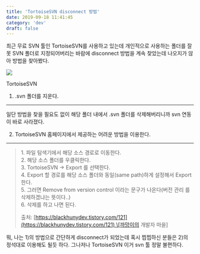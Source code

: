 ```yaml
---
title: 'TortoiseSVN disconnect 방법'
date: 2019-09-18 11:41:45
category: 'dev'
draft: false
---
```


최근 무료 SVN 툴인 TortoiseSVN를 사용하고 있는데 개인적으로 사용하는 폴더를 잘못 SVN 폴더로 지정되어버리는 바람에 disconnect 방법을 계속 찾았는데 나오지가 않아 방법을 찾아봤다. 

![](https://blog.kakaocdn.net/dn/bmMOza/btqBqiSNycP/GKlSMZkIHu1mUaiNJKCpN0/img.png)

TortoiseSVN

1) .svn 폴더를 지운다.
----------------

일단 방법을 찾을 필요도 없이 해당 폴더 내에서 .svn 폴더를 삭제해버리니까 svn 연동이 바로 사라졌다. 

2) TortoiseSVN 홈페이지에서 제공하는 어려운 방법을 이용한다. 
-----------------------------------------

> 1\. 파일 탐색기에서 해당 소스 경로로 이동한다.  
> 2\. 해당 소스 폴더를 우클릭한다.  
> 3\. TortoiseSVN -> Export 를 선택한다.  
> 4\. Export 할 경로를 해당 소스 폴더와 동일(same path)하게 설정해서 Export 한다.  
> 5\. 그러면 Remove from version control 이라는 문구가 나온다(버전 관리 를 삭제하겠냐는 뜻이다..)  
> 6\. 삭제를 하고 나면 된다.  
>   
> 출처: [https://blackhunydev.tistory.com/121](https://blackhunydev.tistory.com/121) \[까망이의 개발자 마을\]

뭐, 나는 1)의 방법으로 간단하게 disconnect가 되었는데 혹시 찝찝하신 분들은 2)의 정석대로 이용해도 될듯 하다. 그나저나 TortoiseSVN 이거 svn 툴 정말 불편하다.
